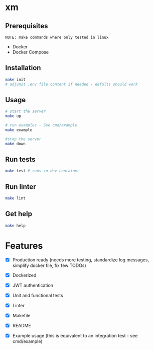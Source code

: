 # xm


## Prerequisites
```azure
NOTE: make commands where only tested in linux
```
 - Docker
 - Docker Compose

## Installation
```bash
make init
# adjunst .env file content if needed - defults should work
```

## Usage
```bash
# start the server
make up

# run examples - See cmd/example
make example

#stop the server
make down
```

## Run tests
```bash
make test # runs in dev container
```

## Run linter
```bash
make lint
```

## Get help
```bash
make help
```

# Features
- [x] Production ready (needs more testing, standardize log messages, simplify docker file, fix few TODOs)
- [x] Dockerized
- [x] JWT authentication
- [x] Unit and functional tests
- [x] Linter
- [x] Makefile
- [x] README
- [x] Example usage (this is equivalent to an integration test - see cmd/example)



